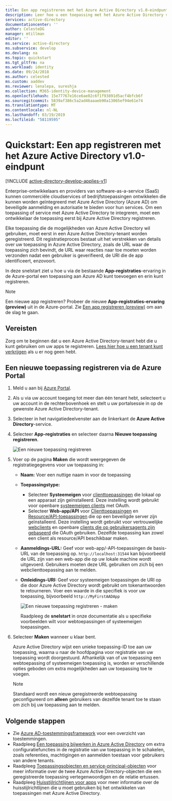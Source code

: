 ```yaml
---
title: Een app registreren met het Azure Active Directory v1.0-eindpunt
description: Leer hoe u een toepassing met het Azure Active Directory v 1.0-eindpunt (Azure AD) kunt toevoegen en registreren.
services: active-directory
documentationcenter: ''
author: CelesteDG
manager: mtillman
editor: ''
ms.service: active-directory
ms.subservice: develop
ms.devlang: na
ms.topic: quickstart
ms.tgt_pltfrm: na
ms.workload: identity
ms.date: 09/24/2018
ms.author: celested
ms.custom: aaddev
ms.reviewer: lenalepa, sureshja
ms.collection: M365-identity-device-management
ms.openlocfilehash: 15e77767e16ce6ae02c6f1f93891d5acf4bfcb6f
ms.sourcegitcommit: 5839af386c5a2ad46aaaeb90a13065ef94e61e74
ms.translationtype: MT
ms.contentlocale: nl-NL
ms.lasthandoff: 03/19/2019
ms.locfileid: "58119595"
---
```

# <a name="quickstart-register-an-app-with-the-azure-active-directory-v10-endpoint"></a>Quickstart: Een app registreren met het Azure Active Directory v1.0-eindpunt

[!INCLUDE [active-directory-develop-applies-v1](../../../includes/active-directory-develop-applies-v1.md)]

Enterprise-ontwikkelaars en providers van software-as-a-service (SaaS) kunnen commerciële cloudservices of bedrijfstoepassingen ontwikkelen die kunnen worden geïntegreerd met Azure Active Directory (Azure AD) om beveiligde aanmelding en autorisatie te bieden voor hun services. Om een toepassing of service met Azure Active Directory te integreren, moet een ontwikkelaar de toepassing eerst bij Azure Active Directory registreren.

Elke toepassing die de mogelijkheden van Azure Active Directory wil gebruiken, moet eerst in een Azure Active Directory-tenant worden geregistreerd. Dit registratieproces bestaat uit het verstrekken van details over uw toepassing in Azure Active Directory, zoals de URL waar de toepassing zich bevindt, de URL waar reacties naar toe moeten worden verzonden nadat een gebruiker is geverifieerd, de URI die de app identificeert, enzovoort.

In deze snelstart ziet u hoe u via de bestaande **App-registraties**-ervaring in de Azure-portal een toepassing aan Azure AD kunt toevoegen en erin kunt registreren.

> [!NOTE]
> Een nieuwe app registreren? Probeer de nieuwe **App-registraties-ervaring (preview)** uit in de Azure-portal. Zie [Een app registreren (preview)](quickstart-register-app.md) om aan de slag te gaan.

## <a name="prerequisites"></a>Vereisten

Zorg om te beginnen dat u een Azure Active Directory-tenant hebt die u kunt gebruiken om uw apps te registreren. [Lees hier hoe u een tenant kunt verkrijgen](quickstart-create-new-tenant.md) als u er nog geen hebt.

## <a name="register-a-new-application-using-the-azure-portal"></a>Een nieuwe toepassing registreren via de Azure Portal

1. Meld u aan bij [Azure Portal](https://portal.azure.com).
1. Als u via uw account toegang tot meer dan één tenant hebt, selecteert u uw account in de rechterbovenhoek en stelt u uw portalsessie in op de gewenste Azure Active Directory-tenant.
1. Selecteer in het navigatiedeelvenster aan de linkerkant de **Azure Active Directory**-service.
1. Selecteer **App-registraties** en selecteer daarna **Nieuwe toepassing registreren**.

    ![Een nieuwe toepassing registreren](./media/quickstart-v1-integrate-apps-with-azure-ad/add-app-registration.png)

1. Voer op de pagina **Maken** die wordt weergegeven de registratiegegevens voor uw toepassing in: 

   - **Naam:** Voer een nuttige naam in voor de toepassing
   - **Toepassingstype:**
     - Selecteer **Systeemeigen** voor [clienttoepassingen](developer-glossary.md#client-application) die lokaal op een apparaat zijn geïnstalleerd. Deze instelling wordt gebruikt voor openbare [systeemeigen clients](developer-glossary.md#native-client) met OAuth.
     - Selecteer **Web-app/API** voor [Clienttoepassingen](developer-glossary.md#client-application) en [Resource/API-toepassingen](developer-glossary.md#resource-server) die op een beveiligde server zijn geïnstalleerd. Deze instelling wordt gebruikt voor vertrouwelijke [webclients](developer-glossary.md#web-client) en openbare [clients die op gebruikersagents zijn gebaseerd](developer-glossary.md#user-agent-based-client) die OAuth gebruiken. Dezelfde toepassing kan zowel een client als resource/API beschikbaar maken.
   - **Aanmeldings-URL:** Geef voor web-app/-API-toepassingen de basis-URL van de toepassing op. `http://localhost:31544` kan bijvoorbeeld de URL zijn van een web-app die op uw lokale machine wordt uitgevoerd. Gebruikers moeten deze URL gebruiken om zich bij een webclienttoepassing aan te melden. 
   - **Omleidings-URI:** Geef voor systeemeigen toepassingen de URI op die door Azure Active Directory wordt gebruikt om tokenantwoorden te retourneren. Voer een waarde in die specifiek is voor uw toepassing, bijvoorbeeld `http://MyFirstAADApp`

     ![Een nieuwe toepassing registreren - maken](./media/quickstart-v1-integrate-apps-with-azure-ad/add-app-registration-create.png)

     Raadpleeg de **snelstart** in onze documentatie als u specifieke voorbeelden wilt voor webtoepassingen of systeemeigen toepassingen.

1. Selecteer **Maken** wanneer u klaar bent.

    Azure Active Directory wijst een unieke toepassing-ID toe aan uw toepassing, waarna u naar de hoofdpagina voor registratie van uw toepassing wordt doorgestuurd. Afhankelijk van of uw toepassing een webtoepassing of systeemeigen toepassing is, worden er verschillende opties geboden om extra mogelijkheden aan uw toepassing toe te voegen.

      > [!NOTE]
      > Standaard wordt een nieuw geregistreerde webtoepassing geconfigureerd om **alleen** gebruikers van dezelfde tenant toe te staan om zich bij uw toepassing aan te melden.

## <a name="next-steps"></a>Volgende stappen

- Zie [Azure AD-toestemmingsframework](consent-framework.md) voor een overzicht van toestemmingen.
- Raadpleeg [Een toepassing bijwerken in Azure Active Directory](quickstart-v1-update-azure-ad-app.md) om extra configuratiefuncties in de registratie van uw toepassing in te schakelen, zoals referenties, machtigingen en aanmelden toestaan voor gebruikers van andere tenants.
- Raadpleeg [Toepassingsobjecten en service-principal-objecten](app-objects-and-service-principals.md) voor meer informatie over de twee Azure Active Directory-objecten die een geregistreerde toepassing vertegenwoordigen en de relatie ertussen.
- Raadpleeg [Huisstijlrichtlijnen voor apps](howto-add-branding-in-azure-ad-apps.md) voor meer informatie over de huisstijlrichtlijnen die u moet gebruiken bij het ontwikkelen van toepassingen met Azure Active Directory.
